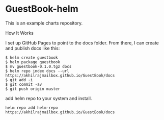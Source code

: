 # GuestBook-helm

This is an example charts repository.

How It Works

I set up GitHub Pages to point to the docs folder. From there, I can create and publish docs like this:





```
$ helm create guestbook
$ helm package guestbook
$ mv guestbook-0.1.0.tgz docs
$ helm repo index docs --url https://akhilrajmailbox.github.io/GuestBook/docs
$ git add -i
$ git commit -av
$ git push origin master
```

add helm repo to your system and install.
```
helm repo add helm-repo https://akhilrajmailbox.github.io/GuestBook/docs
```